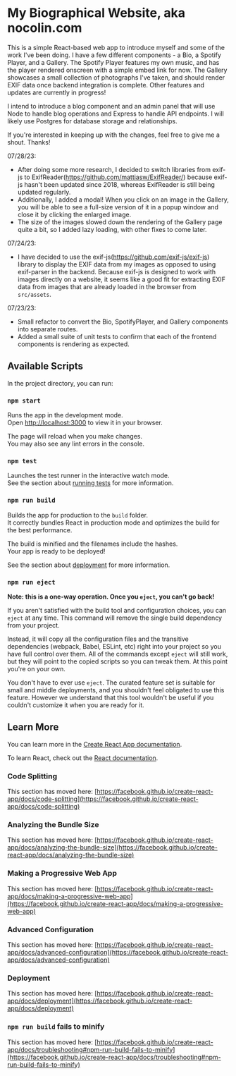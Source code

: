 # My Biographical Website, aka nocolin.com

This is a simple React-based web app to introduce myself and some of the work I've been doing.
I have a few different components - a Bio, a Spotify Player, and a Gallery. 
The Spotify Player features my own music, and has the player rendered onscreen with a simple embed link for now.
The Gallery showcases a small collection of photographs I've taken, and should render EXIF data once backend integration is complete. 
Other features and updates are currently in progress!

I intend to introduce a blog component and an admin panel that will use Node to handle blog operations and Express to handle API endpoints. 
I will likely use Postgres for database storage and relationships. 

If you're interested in keeping up with the changes, feel free to give me a shout. Thanks!

07/28/23:
- After doing some more research, I decided to switch libraries from exif-js to ExifReader(https://github.com/mattiasw/ExifReader/) because exif-js hasn't been
updated since 2018, whereas ExifReader is still being updated regularly. 
- Additionally, I added a modal! When you click on an image in the Gallery, you will be able to see a full-size version of it in a popup window and close it by clicking the enlarged image. 
- The size of the images slowed down the rendering of the Gallery page quite a bit, so I added lazy loading, with other fixes to come later. 

07/24/23:
- I have decided to use the exif-js(https://github.com/exif-js/exif-js) library to display the EXIF data from my images as opposed to using exif-parser in the backend. Because exif-js is designed to work with images directly on a website, it seems like a good fit for extracting EXIF data from images that are already loaded in the browser from `src/assets`.

07/23/23: 
- Small refactor to convert the Bio, SpotifyPlayer, and Gallery components into separate routes.
- Added a small suite of unit tests to confirm that each of the frontend components is rendering as expected. 

## Available Scripts

In the project directory, you can run:

### `npm start`

Runs the app in the development mode.\
Open [http://localhost:3000](http://localhost:3000) to view it in your browser.

The page will reload when you make changes.\
You may also see any lint errors in the console.

### `npm test`

Launches the test runner in the interactive watch mode.\
See the section about [running tests](https://facebook.github.io/create-react-app/docs/running-tests) for more information.

### `npm run build`

Builds the app for production to the `build` folder.\
It correctly bundles React in production mode and optimizes the build for the best performance.

The build is minified and the filenames include the hashes.\
Your app is ready to be deployed!

See the section about [deployment](https://facebook.github.io/create-react-app/docs/deployment) for more information.

### `npm run eject`

**Note: this is a one-way operation. Once you `eject`, you can't go back!**

If you aren't satisfied with the build tool and configuration choices, you can `eject` at any time. This command will remove the single build dependency from your project.

Instead, it will copy all the configuration files and the transitive dependencies (webpack, Babel, ESLint, etc) right into your project so you have full control over them. All of the commands except `eject` will still work, but they will point to the copied scripts so you can tweak them. At this point you're on your own.

You don't have to ever use `eject`. The curated feature set is suitable for small and middle deployments, and you shouldn't feel obligated to use this feature. However we understand that this tool wouldn't be useful if you couldn't customize it when you are ready for it.

## Learn More

You can learn more in the [Create React App documentation](https://facebook.github.io/create-react-app/docs/getting-started).

To learn React, check out the [React documentation](https://reactjs.org/).

### Code Splitting

This section has moved here: [https://facebook.github.io/create-react-app/docs/code-splitting](https://facebook.github.io/create-react-app/docs/code-splitting)

### Analyzing the Bundle Size

This section has moved here: [https://facebook.github.io/create-react-app/docs/analyzing-the-bundle-size](https://facebook.github.io/create-react-app/docs/analyzing-the-bundle-size)

### Making a Progressive Web App

This section has moved here: [https://facebook.github.io/create-react-app/docs/making-a-progressive-web-app](https://facebook.github.io/create-react-app/docs/making-a-progressive-web-app)

### Advanced Configuration

This section has moved here: [https://facebook.github.io/create-react-app/docs/advanced-configuration](https://facebook.github.io/create-react-app/docs/advanced-configuration)

### Deployment

This section has moved here: [https://facebook.github.io/create-react-app/docs/deployment](https://facebook.github.io/create-react-app/docs/deployment)

### `npm run build` fails to minify

This section has moved here: [https://facebook.github.io/create-react-app/docs/troubleshooting#npm-run-build-fails-to-minify](https://facebook.github.io/create-react-app/docs/troubleshooting#npm-run-build-fails-to-minify)
